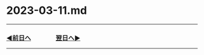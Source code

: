 # 2023-03-11.md
---
### [◀️前日へ](https://github.com/yuasys/chatty-journal/blob/main/2023/03/2023-03-10.md)&emsp;&emsp;&emsp;&emsp;[翌日へ▶️](https://github.com/yuasys/chatty-journal/blob/main/2023/03/2023-03-12.md)

---

